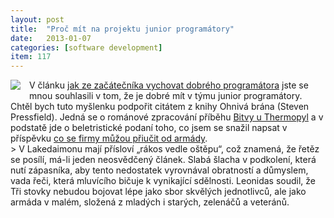 ```yaml
---
layout: post
title:  "Proč mít na projektu junior programátory"
date:   2013-01-07
categories: [software development]
item: 117
---
```

<div style="float: left; margin: 0 1em 1em 0; text-align: center;"><a href="http://cs.wikipedia.org/wiki/Soubor:Battle_of_Thermopylae_and_movements_to_Salamis,_480_BC.gif"><img src="http://upload.wikimedia.org/wikipedia/commons/thumb/b/bf/Battle_of_Thermopylae_and_movements_to_Salamis%2C_480_BC.gif/200px-Battle_of_Thermopylae_and_movements_to_Salamis%2C_480_BC.gif" /></a></div>V článku <a href="/item/107">jak ze začátečníka vychovat dobrého programátora</a> jste se mnou souhlasili v tom, že je dobré mít v týmu junior programátory. Chtěl bych tuto myšlenku podpořit citátem z knihy Ohnivá brána (Steven Pressfield). Jedná se o románové zpracování příběhu <a href="http://cs.wikipedia.org/wiki/Bitva_u_Thermopyl">Bitvy u Thermopyl</a> a v podstatě jde o beletristické podaní toho, co jsem se snažil napsat v příspěvku <a href="/item/115">co se firmy můžou přiučit od armády</a>.
<!--more-->

<div style="clear:both"></div>
> V Lakedaimonu mají přísloví „rákos vedle oštěpu“, což znamená, že řetěz se posílí, má-li jeden neosvědčený článek. Slabá šlacha v podkolení, 
která nutí zápasníka, aby tento nedostatek vyrovnával obratností a důmyslem, vada řeči, která mluvícího bičuje k vynikající sdělnosti. Leonidas soudil, že Tři stovky nebudou bojovat lépe jako sbor skvělých jednotlivců, ale jako armáda v malém, složená z mladých i starých, zelenáčů a veteránů.